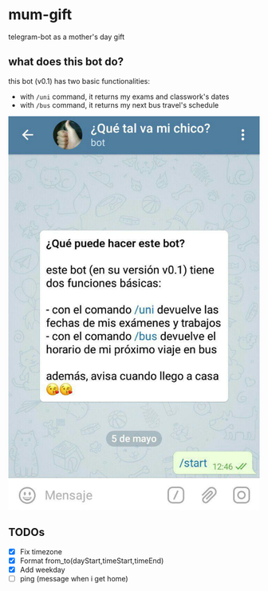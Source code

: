 # mum-gift
telegram-bot as a mother's day gift

## what does this bot do?

this bot (v0.1) has two basic functionalities:

- with `/uni` command, it returns my exams and classwork's dates
- with `/bus` command, it returns my next bus travel's schedule

![](sc-prototype.jpg)

## TODOs

- [x] Fix timezone
- [x] Format from_to(dayStart,timeStart,timeEnd)
- [x] Add weekday
- [ ] ping (message when i get home)
